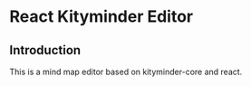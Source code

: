 # React Kityminder Editor

## Introduction

This is a mind map editor based on kityminder-core and react.
